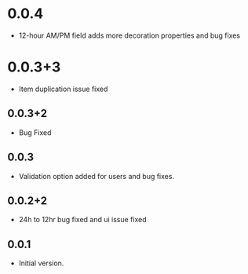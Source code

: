 #  0.0.4
- 12-hour AM/PM field adds more decoration properties and bug fixes

#  0.0.3+3
- Item duplication issue fixed 

##  0.0.3+2
- Bug Fixed

##  0.0.3
- Validation option added for users and bug fixes.

##  0.0.2+2
- 24h to 12hr bug fixed and ui issue fixed 

## 0.0.1
- Initial version.
